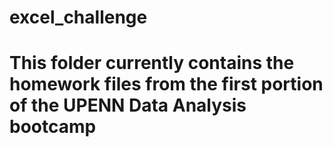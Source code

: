# excel_challenge

# This folder currently contains the homework files from the first portion of the UPENN Data Analysis bootcamp
